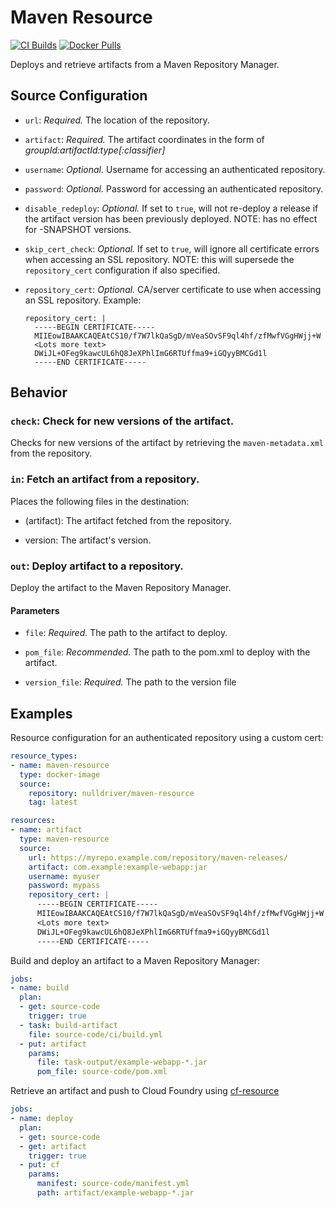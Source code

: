# Maven Resource

[![CI Builds](https://ci.nulldriver.com/api/v1/teams/resources/pipelines/maven-resource/jobs/test/badge)](https://ci.nulldriver.com/teams/resources/pipelines/maven-resource)
[![Docker Pulls](https://img.shields.io/docker/pulls/nulldriver/maven-resource.svg)](https://hub.docker.com/r/nulldriver/maven-resource/)

Deploys and retrieve artifacts from a Maven Repository Manager.



## Source Configuration

* `url`: *Required.* The location of the repository.

* `artifact`: *Required.* The artifact coordinates in the form of _groupId:artifactId:type[:classifier]_

* `username`: *Optional.* Username for accessing an authenticated repository.

* `password`: *Optional.* Password for accessing an authenticated repository.

* `disable_redeploy`: *Optional.* If set to `true`, will not re-deploy a release if the artifact version has been previously deployed. NOTE: has no effect for -SNAPSHOT versions.

* `skip_cert_check`: *Optional.* If set to `true`, will ignore all certificate errors when accessing an SSL repository. NOTE: this will supersede the `repository_cert` configuration if also specified.

* `repository_cert`: *Optional.* CA/server certificate to use when accessing an SSL repository.
    Example:
    ```
    repository_cert: |
      -----BEGIN CERTIFICATE-----
      MIIEowIBAAKCAQEAtCS10/f7W7lkQaSgD/mVeaSOvSF9ql4hf/zfMwfVGgHWjj+W
      <Lots more text>
      DWiJL+OFeg9kawcUL6hQ8JeXPhlImG6RTUffma9+iGQyyBMCGd1l
      -----END CERTIFICATE-----
    ```


## Behavior

### `check`: Check for new versions of the artifact.

Checks for new versions of the artifact by retrieving the `maven-metadata.xml` from
the repository.


### `in`: Fetch an artifact from a repository.

Places the following files in the destination:

- (artifact): The artifact fetched from the repository.

- version: The artifact's version.


### `out`: Deploy artifact to a repository.

Deploy the artifact to the Maven Repository Manager.

#### Parameters

* `file`: *Required.* The path to the artifact to deploy.

* `pom_file`: *Recommended.* The path to the pom.xml to deploy with the artifact.

* `version_file`: *Required.* The path to the version file

## Examples

Resource configuration for an authenticated repository using a custom cert:

``` yaml
resource_types:
- name: maven-resource
  type: docker-image
  source:
    repository: nulldriver/maven-resource
    tag: latest

resources:
- name: artifact
  type: maven-resource
  source:
    url: https://myrepo.example.com/repository/maven-releases/
    artifact: com.example:example-webapp:jar
    username: myuser
    password: mypass
    repository_cert: |
      -----BEGIN CERTIFICATE-----
      MIIEowIBAAKCAQEAtCS10/f7W7lkQaSgD/mVeaSOvSF9ql4hf/zfMwfVGgHWjj+W
      <Lots more text>
      DWiJL+OFeg9kawcUL6hQ8JeXPhlImG6RTUffma9+iGQyyBMCGd1l
      -----END CERTIFICATE-----
```

Build and deploy an artifact to a Maven Repository Manager:

``` yaml
jobs:
- name: build
  plan:
  - get: source-code
    trigger: true
  - task: build-artifact
    file: source-code/ci/build.yml
  - put: artifact
    params:
      file: task-output/example-webapp-*.jar
      pom_file: source-code/pom.xml
```

Retrieve an artifact and push to Cloud Foundry using [cf-resource](https://github.com/concourse/cf-resource)

``` yaml
jobs:
- name: deploy
  plan:
  - get: source-code
  - get: artifact
    trigger: true
  - put: cf
    params:
      manifest: source-code/manifest.yml
      path: artifact/example-webapp-*.jar
```
